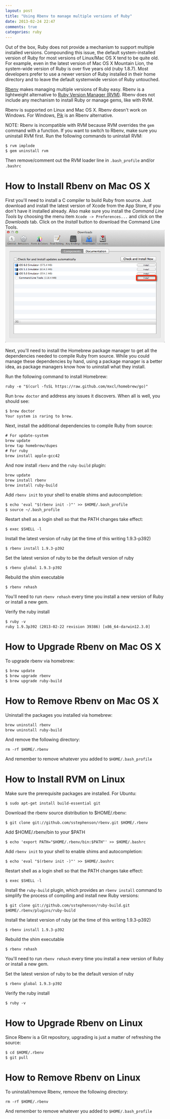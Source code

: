 ```yaml
---
layout: post
title: "Using Rbenv to manage multiple versions of Ruby"
date: 2013-02-24 22:47
comments: true
categories: ruby
---
```

Out of the box, Ruby does not provide a mechanism to support multiple
installed versions.  Compounding this issue, the default system-installed
version of Ruby for most versions of Linux/Mac OS X tend to be quite old.
For example, even in the latest version of Mac OS X Mountain Lion, the
system-wide version of Ruby is over five years old (ruby 1.8.7).  Most
developers prefer to use a newer version of Ruby installed in their home
directory and to leave the default systemwide version of Ruby untouched.

[Rbenv](https://github.com/sstephenson/rbenv/) makes managing multiple
versions of Ruby easy.  Rbenv is a lightweight alternative to
[Ruby Version Manager (RVM)](http://rvm.io).  Rbenv does not include
any mechanism to install Ruby or manage gems, like with RVM.

Rbenv is supported on Linux and Mac OS X.  Rbenv doesn't work on Windows.
For Windows, [Pik](https://github.com/vertiginous/pik) is an Rbenv alternative.

NOTE: Rbenv is incompatible with RVM because RVM overrides the
`gem` command with a function.  If you want to switch to Rbenv,
make sure you uninstall RVM first.  Run the following commands to uninstall
RVM:

    $ rvm implode
    $ gem uninstall rvm

Then remove/comment out the RVM loader line in `.bash_profile`
and/or `.bashrc`

How to Install Rbenv on Mac OS X
================================
First you'll need to install a C compiler to build Ruby from source.  Just
download and install the latest version of Xcode from the App Store, if you
don't have it installed already.  Also make sure you install the *Command Line
Tools* by choosing the menu item <code>Xcode -> Preferences...</code> and click
on the *Downloads* tab.  Click on the *Install* button to download the
Command Line Tools.
![Xcode Command Line Tools](/images/xcodecommandline.png)

Next, you'll need to install the Homebrew package manager to get all the
dependencies needed to compile Ruby from source.  While you could manage
these dependencies by hand, using a package manager is a better idea, as
package managers know how to uninstall what they install.

Run the following command to install Homebrew:


    ruby -e "$(curl -fsSL https://raw.github.com/mxcl/homebrew/go)"

Run `brew doctor` and address any issues it discovers.  When
all is well, you should see:

    $ brew doctor
    Your system is raring to brew.

Next, install the additional dependencies to compile Ruby from source:

    # For update-system
    brew update
    brew tap homebrew/dupes
    # For ruby
    brew install apple-gcc42

And now install `rbenv` and the `ruby-build` plugin:

    brew update
    brew install rbenv
    brew install ruby-build

Add <code>rbenv init</code> to your shell to enable shims and autocompletion:

    $ echo 'eval "$(rbenv init -)"' >> $HOME/.bash_profile
    $ source ~/.bash_profile

Restart shell as a login shell so that the PATH changes take effect:

    $ exec $SHELL -l

Install the latest version of ruby (at the time of this writing 1.9.3-p392)

    $ rbenv install 1.9.3-p392

Set the latest version of ruby to be the default version of ruby

    $ rbenv global 1.9.3-p392

Rebuild the shim executable

    $ rbenv rehash

You'll need to run `rbenv rehash` every time you install a new
version of Ruby or install a new gem.

Verify the ruby install

    $ ruby -v
    ruby 1.9.3p392 (2013-02-22 revision 39386) [x86_64-darwin12.3.0]
    

How to Upgrade Rbenv on Mac OS X
================================
To upgrade rbenv via homebrew:

    $ brew update
    $ brew upgrade rbenv
    $ brew upgrade ruby-build

How to Remove Rbenv on Mac OS X
================================
Uninstall the packages you installed via homebrew:

    brew uninstall rbenv
    brew uninstall ruby-build

And remove the following directory:

    rm -rf $HOME/.rbenv

And remember to remove whatever you added to `$HOME/.bash_profile`

How to Install RVM on Linux
===========================
Make sure the prerequisite packages are installed.  For Ubuntu:

    $ sudo apt-get install build-essential git

Download the rbenv source distribution to
$HOME/.rbenv:

    $ git clone git://github.com/sstephenson/rbenv.git $HOME/.rbenv

Add $HOME/.rbenv/bin to your $PATH

    $ echo 'export PATH="$HOME/.rbenv/bin:$PATH"' >> $HOME/.bashrc


Add `rbenv init` to your shell to enable shims and autocompletion:

    $ echo 'eval "$(rbenv init -)"' >> $HOME/.bashrc

Restart shell as a login shell so that the PATH changes take effect:

    $ exec $SHELL -l

Install the `ruby-build` plugin, which provides an
`rbenv install` command to simplify the process of compiling
and install new Ruby versions:

    $ git clone git://github.com/sstephenson/ruby-build.git $HOME/.rbenv/plugins/ruby-build

Install the latest version of ruby (at the time of this writing 1.9.3-p392)

    $ rbenv install 1.9.3-p392

Rebuild the shim executable

    $ rbenv rehash

You'll need to run `rbenv rehash` every time you install a new
version of Ruby or install a new gem.

Set the latest version of ruby to be the default version of ruby

    $ rbenv global 1.9.3-p392

Verify the ruby install

    $ ruby -v
    
How to Upgrade Rbenv on Linux
================================
Since Rbenv is a Git repository, upgrading is just a matter of refreshing the
source:
```
$ cd $HOME/.rbenv
$ git pull
```

How to Remove Rbenv on Linux
================================
To uninstall/remove Rbenv, remove the following directory:
```
rm -rf $HOME/.rbenv
```

And remember to remove whatever you added to <code>$HOME/.bash_profile</code>
